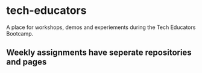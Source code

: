 # tech-educators

A place for workshops, demos and experiements during the Tech Educators Bootcamp.

## Weekly assignments have seperate repositories and pages
